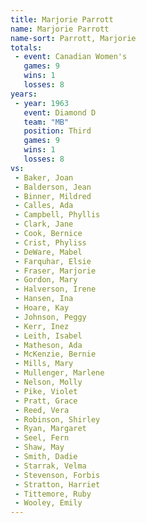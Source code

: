 ```yaml
---
title: Marjorie Parrott
name: Marjorie Parrott
name-sort: Parrott, Marjorie
totals:
 - event: Canadian Women's
   games: 9
   wins: 1
   losses: 8
years:
 - year: 1963
   event: Diamond D
   team: "MB"
   position: Third
   games: 9
   wins: 1
   losses: 8
vs:
 - Baker, Joan
 - Balderson, Jean
 - Binner, Mildred
 - Calles, Ada
 - Campbell, Phyllis
 - Clark, Jane
 - Cook, Bernice
 - Crist, Phyliss
 - DeWare, Mabel
 - Farquhar, Elsie
 - Fraser, Marjorie
 - Gordon, Mary
 - Halverson, Irene
 - Hansen, Ina
 - Hoare, Kay
 - Johnson, Peggy
 - Kerr, Inez
 - Leith, Isabel
 - Matheson, Ada
 - McKenzie, Bernie
 - Mills, Mary
 - Mullenger, Marlene
 - Nelson, Molly
 - Pike, Violet
 - Pratt, Grace
 - Reed, Vera
 - Robinson, Shirley
 - Ryan, Margaret
 - Seel, Fern
 - Shaw, May
 - Smith, Dadie
 - Starrak, Velma
 - Stevenson, Forbis
 - Stratton, Harriet
 - Tittemore, Ruby
 - Wooley, Emily
---
```

